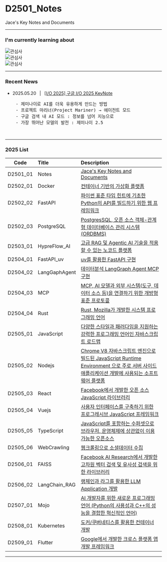 # D2501_Notes
Jace's Key Notes and Documents

---
### I'm currently learning about
![관심사](https://skillicons.dev/icons?i=idea,vscode,github,docker,aws,gcp) <br/>
![관심사](https://skillicons.dev/icons?i=python,fastapi,django,java,spring,rust) <br/>
![관심사](https://skillicons.dev/icons?i=nodejs,nextjs,react,vue) <br/>

---
### Recent News
- 2025.05.20 &ensp;|&ensp; [[I/O 2025] 구글 I/O 2025 KeyNote ](https://blog.google/intl/ko-kr/products/io-2025-keynote/)
<pre>
    - 제미나이로 AI를 더욱 유용하게 만드는 방법
    - 프로젝트 마리너(Project Mariner) → 에이전트 모드
    - 구글 검색 내 AI 모드 : 정보를 넘어 지능으로
    - 가장 뛰어난 모델의 발전 : 제미나이 2.5
</pre>
<br/>

---
### 2025 List

| Code  | Title   | Description |
|:--------:|:--------|:---------------|
| D2501_01  | Notes            | [Jace's Key Notes and Documents     ][D2501_01] | 
| D2502_01  | Docker           | [컨테이너 기반의 가상화 플랫폼          ][D2502_01] | 
| D2502_02  | FastAPI          | [파이썬 표준 타입 힌트에 기초한 Python의 API를 빌드하기 위한 웹 프레임워크     ][D2502_02] | 
| D2502_03  | PostgreSQL       | [PostgresSQL, 오픈 소스 객체-관계형 데이터베이스 관리 시스템(ORDBMS)         ][D2502_03] | 
| D2503_01  | HypreFlow_AI     | [고급 RAG 및 Agentic AI 기술을 적용할 수 있는 노코드 플랫폼                 ][D2503_01] | 
| D2504_01  | FastAPI_uv       | [uv를 활용한 FastAPI 구현                ][D2504_01] | 
| D2504_02  | LangGaphAgent    | [데이터분석 LangGraph Agent MCP 구현     ][D2504_02] | 
| D2504_03  | MCP              | [MCP, AI 모델과 외부 시스템(도구, 데이터 소스 등)을 연결하기 위한 개방형 표준 프로토콜     ][D2504_03] | 
| D2504_04  | Rust             | [Rust, Mozilla가 개발한 시스템 프로그래밍 언어                                       ][D2504_04] | 
| D2505_01  | JavaScript       | [다양한 스타일과 패러다임을 지원하는 강력한 프로그래밍 언어인 자바스크립트 로드맵           ][D2505_01] | 
| D2505_02  | Nodejs           | [Chrome V8 자바스크립트 엔진으로 빌드된 JavaScript Runtime Environment 으로 주로 서버 사이드 애플리케이션 개발에 사용되는 소프트웨어 플랫폼     ][D2505_02] | 
| D2505_03  | React            | [Facebook에서 개발한 오픈 소스 JavaScript 라이브러리                               ][D2505_03] | 
| D2505_04  | Vuejs            | [사용자 인터페이스를 구축하기 위한 프로그레시브 JavaScript 프레임워크                  ][D2505_04] | 
| D2505_05  | TypeScript       | [JavaScript를 포함하는 수퍼셋으로 브라우저, 운영체제에 상관없이 이용 가능한 오픈소스     ][D2505_05] | 
| D2505_06  | WebCrawling      | [웹크롤링으로 소셜데이터 수집                                                      ][D2505_06] | 
| D2506_01  | FAISS            | [Facebook AI Research에서 개발한 고차원 벡터 검색 및 유사성 검색을 위한 라이브러리     ][D2506_01] | 
| D2506_02  | LangChain_RAG    | [랭체인과 라그를 활용한 LLM Application 개발                                       ][D2506_02] | 
| D2507_01  | Mojo             | [AI 개발자를 위한 새로운 프로그래밍 언어 (Python의 사용성과 C++의 성능을 결합한 혁신적인 언어)     ][D2507_01] | 
| D2508_01  | Kubernetes       | [도커/쿠버네티스를 활용한 컨테이너 개발                                              ][D2508_01] |
| D2509_01  | Flutter          | [Google에서 개발한 크로스 플랫폼 앱 개발 프레임워크                                   ][D2509_01] |

---
[D2501_01]: https://github.com/JaceKim-TheAL/D2501_Notes 
[D2502_01]: https://github.com/JaceKim-TheAL/D2502_Docker 
[D2502_02]: https://github.com/JaceKim-TheAL/D2502_FastAPI 
[D2502_03]: https://github.com/JaceKim-TheAL/D2502_PostgreSQL 
[D2503_01]: https://github.com/JaceKim-TheAL/D2503_HypreFlow_AI 
[D2504_01]: https://github.com/JaceKim-TheAL/D2504_FastAPI_uv 
[D2504_02]: https://github.com/JaceKim-TheAL/D2504_LangGaphAgent 
[D2504_03]: https://github.com/JaceKim-TheAL/D2504_MCP 
[D2504_04]: https://github.com/JaceKim-TheAL/D2504_Rust 
[D2505_01]: https://github.com/JaceKim-TheAL/D2505_JavaScript 
[D2505_02]: https://github.com/JaceKim-TheAL/D2505_Nodejs 
[D2505_03]: https://github.com/JaceKim-TheAL/D2505_React 
[D2505_04]: https://github.com/JaceKim-TheAL/D2505_TypeScript 
[D2505_05]: https://github.com/JaceKim-TheAL/D2505_Vuejs 
[D2505_06]: https://github.com/JaceKim-TheAL/D2505_WebCrawling 
[D2506_01]: https://github.com/JaceKim-TheAL/D2506_FAISS 
[D2506_02]: https://github.com/JaceKim-TheAL/D2506_LangChain_RAG 
[D2506_03]: https://github.com/JaceKim-TheAL/D2506_Mojo 
[D2507_01]: https://github.com/JaceKim-TheAL/D2507_Mojo 
[D2508_01]: https://github.com/JaceKim-TheAL/D2508_Kubernetes
[D2509_01]: https://github.com/JaceKim-TheAL/D2509_Flutter

